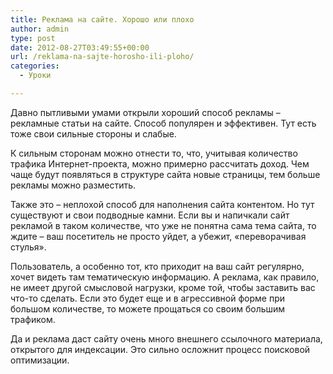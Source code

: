 ```yaml
---
title: Реклама на сайте. Хорошо или плохо
author: admin
type: post
date: 2012-08-27T03:49:55+00:00
url: /reklama-na-sajte-horosho-ili-ploho/
categories:
  - Уроки

---
```

Давно пытливыми умами открыли хороший способ рекламы – рекламные статьи на сайте. Способ популярен и эффективен. Тут есть тоже свои сильные стороны и слабые. 

К сильным сторонам можно отнести то, что, учитывая количество трафика Интернет-проекта, можно примерно рассчитать доход. Чем чаще будут появляться в структуре сайта новые страницы, тем больше рекламы можно разместить. 

Также это – неплохой способ для наполнения сайта контентом. Но тут существуют и свои подводные камни. Если вы и напичкали сайт рекламой в таком количестве, что уже не понятна сама тема сайта, то ждите – ваш посетитель не просто уйдет, а убежит, «переворачивая стулья». 

Пользователь, а особенно тот, кто приходит на ваш сайт регулярно, хочет видеть там тематическую информацию. А реклама, как правило, не имеет другой смысловой нагрузки, кроме той, чтобы заставить вас что-то сделать. Если это будет еще и в агрессивной форме при большом количестве, то можете прощаться со своим большим трафиком. 

Да и реклама даст сайту очень много внешнего ссылочного материала, открытого для индексации. Это сильно осложнит процесс поисковой оптимизации.